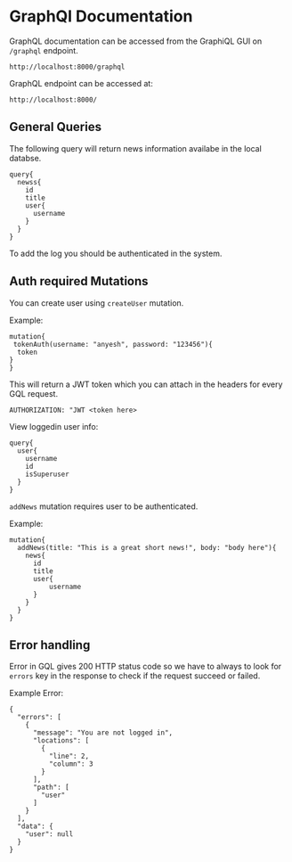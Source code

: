 # GraphQl Documentation

GraphQL documentation can be accessed from the GraphiQL GUI on `/graphql` endpoint.

```
http://localhost:8000/graphql

```

GraphQL endpoint can be accessed at:

```
http://localhost:8000/
```

## General Queries

The following query will return news information availabe in the local databse.

```
query{
  newss{
    id
    title
    user{
      username
    }
  }
}
```

To add the log you should be authenticated in the system.

## Auth required Mutations

You can create user using `createUser` mutation.

Example:

```
mutation{
 tokenAuth(username: "anyesh", password: "123456"){
  token
}
}
```

This will return a JWT token which you can attach in the headers for every GQL request.

```
AUTHORIZATION: "JWT <token here>
```

View loggedin user info:

```
query{
  user{
    username
    id
    isSuperuser
  }
}
```

`addNews` mutation requires user to be authenticated.

Example:

```
mutation{
  addNews(title: "This is a great short news!", body: "body here"){
    news{
      id
      title
      user{
          username
      }
    }
  }
}

```

## Error handling

Error in GQL gives 200 HTTP status code so we have to always to look for `errors` key in the response to check if the request succeed or failed.

Example Error:

```
{
  "errors": [
    {
      "message": "You are not logged in",
      "locations": [
        {
          "line": 2,
          "column": 3
        }
      ],
      "path": [
        "user"
      ]
    }
  ],
  "data": {
    "user": null
  }
}


```
